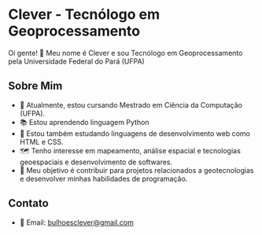 # Clever - Tecnólogo em Geoprocessamento

Oi gente! 👾 Meu nome é Clever e sou Tecnólogo em Geoprocessamento pela Universidade Federal do Pará (UFPA)
## Sobre Mim

- 🌱 Atualmente, estou cursando Mestrado em Ciência da Computação (UFPA).
- 📚 Estou aprendendo linguagem Python
- 👾 Estou também estudando linguagens de desenvolvimento web como HTML e CSS.
- 🗺️ Tenho interesse em mapeamento, análise espacial e tecnologias geoespaciais e desenvolvimento de softwares.
- 🎯 Meu objetivo é contribuir para projetos relacionados a geotecnologias e desenvolver minhas habilidades de programação.

## Contato

- 📧 Email: bulhoesclever@gmail.com

